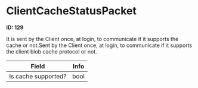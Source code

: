 # ClientCacheStatusPacket

**ID: 129**  

It is sent by the Client once, at login, to communicate if it supports the cache or not.Sent by the Client once, at login, to communicate if it supports the client blob cache protocol or not.

<table><thead><tr><th>Field</th><th>Info</th></tr></thead><tbody>
<tr><td>Is cache supported?</td><td>bool</td></tr>
</tbody></table>